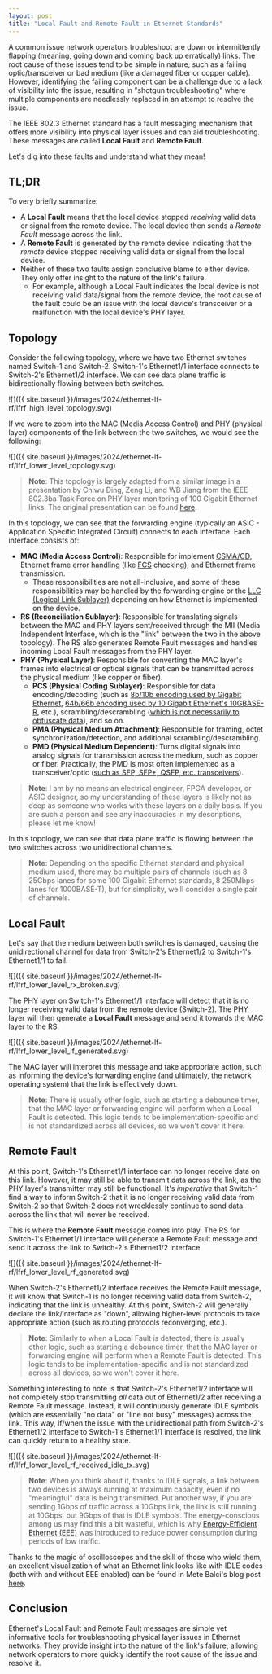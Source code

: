 ```yaml
---
layout: post
title: "Local Fault and Remote Fault in Ethernet Standards"
---
```


A common issue network operators troubleshoot are down or intermittently flapping (meaning, going down and coming back up erratically) links. The root cause of these issues tend to be simple in nature, such as a failing optic/transceiver or bad medium (like a damaged fiber or copper cable). However, identifying the failing component can be a challenge due to a lack of visibility into the issue, resulting in "shotgun troubleshooting" where multiple components are needlessly replaced in an attempt to resolve the issue.

The IEEE 802.3 Ethernet standard has a fault messaging mechanism that offers more visibility into physical layer issues and can aid troubleshooting. These messages are called **Local Fault** and **Remote Fault**.

Let's dig into these faults and understand what they mean!

## TL;DR

To very briefly summarize:

* A **Local Fault** means that the local device stopped *receiving* valid data or signal from the remote device. The local device then sends a *Remote Fault* message across the link.
* A **Remote Fault** is generated by the remote device indicating that the *remote* device stopped receiving valid data or signal from the local device.
* Neither of these two faults assign conclusive blame to either device. They only offer insight to the nature of the link's failure.
    * For example, although a Local Fault indicates the local device is not receiving valid data/signal from the remote device, the root cause of the fault could be an issue with the local device's transceiver or a malfunction with the local device's PHY layer.

## Topology

Consider the following topology, where we have two Ethernet switches named Switch-1 and Switch-2. Switch-1's Ethernet1/1 interface connects to Switch-2's Ethernet1/2 interface. We can see data plane traffic is bidirectionally flowing between both switches.

![]({{ site.baseurl }}/images/2024/ethernet-lf-rf/lfrf_high_level_topology.svg)

If we were to zoom into the MAC (Media Access Control) and PHY (physical layer) components of the link between the two switches, we would see the following:

![]({{ site.baseurl }}/images/2024/ethernet-lf-rf/lfrf_lower_level_topology.svg)

> **Note**: This topology is largely adapted from a similar image in a presentation by Chiwu Ding, Zeng Li, and WB Jiang from the IEEE 802.3ba Task Force on PHY layer monitoring of 100 Gigabit Ethernet links. The original presentation can be found [here](https://www.ieee802.org/3/ba/public/mar08/jiang_01_0308.pdf).

In this topology, we can see that the forwarding engine (typically an ASIC - Application Specific Integrated Circuit) connects to each interface. Each interface consists of:

* **MAC (Media Access Control)**: Responsible for implement [CSMA/CD](https://en.wikipedia.org/wiki/Carrier-sense_multiple_access_with_collision_detection), Ethernet frame error handling (like [FCS](https://en.wikipedia.org/wiki/Frame_check_sequence) checking), and Ethernet frame transmission.
    * These responsibilities are not all-inclusive, and some of these responsibilities may be handled by the forwarding engine or the [LLC (Logical Link Sublayer)](https://en.wikipedia.org/wiki/Logical_link_control) depending on how Ethernet is implemented on the device.
* **RS (Reconciliation Sublayer)**: Responsible for translating signals between the MAC and PHY layers sent/received through the MII (Media Independent Interface, which is the "link" between the two in the above topology). The RS also generates Remote Fault messages and handles incoming Local Fault messages from the PHY layer.
* **PHY (Physical Layer)**: Responsible for converting the MAC layer's frames into electrical or optical signals that can be transmitted across the physical medium (like copper or fiber).
    * **PCS (Physical Coding Sublayer)**: Responsible for data encoding/decoding (such as [8b/10b encoding used by Gigabit Ethernet](https://en.wikipedia.org/wiki/8b/10b_encoding), [64b/66b encoding used by 10 Gigabit Ethernet's 10GBASE-R](https://en.wikipedia.org/wiki/64b/66b_encoding), etc.), scrambling/descrambling ([which is not necessarily to obfuscate data](https://www.iol.unh.edu/sites/default/files/knowledgebase/ge/pcs.pdf)), and so on.
    * **PMA (Physical Medium Attachment)**: Responsible for framing, octet synchronization/detection, and additional scrambling/descrambling.
    * **PMD (Physical Medium Dependent)**: Turns digital signals into analog signals for transmission across the medium, such as copper or fiber. Practically, the PMD is most often implemented as a transceiver/optic ([such as SFP, SFP+, QSFP, etc. transceivers](https://en.wikipedia.org/wiki/Small_Form-factor_Pluggable)).

> **Note**: I am by no means an electrical engineer, FPGA developer, or ASIC designer, so my understanding of these layers is likely not as deep as someone who works with these layers on a daily basis. If you are such a person and see any inaccuracies in my descriptions, please let me know!

In this topology, we can see that data plane traffic is flowing between the two switches across two unidirectional channels.

> **Note**: Depending on the specific Ethernet standard and physical medium used, there may be multiple pairs of channels (such as 8 25Gbps lanes for some 100 Gigabit Ethernet standards, 8 250Mbps lanes for 1000BASE-T), but for simplicity, we'll consider a single pair of channels.

## Local Fault

Let's say that the medium between both switches is damaged, causing the unidirectional channel for data from Switch-2's Ethernet1/2 to Switch-1's Ethernet1/1 to fail.

![]({{ site.baseurl }}/images/2024/ethernet-lf-rf/lfrf_lower_level_rx_broken.svg)

The PHY layer on Switch-1's Ethernet1/1 interface will detect that it is no longer receiving valid data from the remote device (Switch-2). The PHY layer will then generate a **Local Fault** message and send it towards the MAC layer to the RS.

![]({{ site.baseurl }}/images/2024/ethernet-lf-rf/lfrf_lower_level_lf_generated.svg)

The MAC layer will interpret this message and take appropriate action, such as informing the device's forwarding engine (and ultimately, the network operating system) that the link is effectively down.

> **Note**: There is usually other logic, such as starting a debounce timer, that the MAC layer or forwarding engine will perform when a Local Fault is detected. This logic tends to be implementation-specific and is not standardized across all devices, so we won't cover it here.

## Remote Fault

At this point, Switch-1's Ethernet1/1 interface can no longer receive data on this link. However, it may still be able to transmit data across the link, as the PHY layer's transmitter may still be functional. It's *imperative* that Switch-1 find a way to inform Switch-2 that it is no longer receiving valid data from Switch-2 so that Switch-2 does not wrecklessly continue to send data across the link that will never be received.

This is where the **Remote Fault** message comes into play. The RS for Switch-1's Ethernet1/1 interface will generate a Remote Fault message and send it across the link to Switch-2's Ethernet1/2 interface.

![]({{ site.baseurl }}/images/2024/ethernet-lf-rf/lfrf_lower_level_rf_generated.svg)

When Switch-2's Ethernet1/2 interface receives the Remote Fault message, it will know that Switch-1 is no longer receiving valid data from Switch-2, indicating that the link is unhealthy. At this point, Switch-2 will generally declare the link/interface as "down", allowing higher-level protocols to take appropriate action (such as routing protocols reconverging, etc.).

> **Note**: Similarly to when a Local Fault is detected, there is usually other logic, such as starting a debounce timer, that the MAC layer or forwarding engine will perform when a Remote Fault is detected. This logic tends to be implementation-specific and is not standardized across all devices, so we won't cover it here.

Something interesting to note is that Switch-2's Ethernet1/2 interface will not completely stop transmitting *all* data out of Ethernet1/2 after receiving a Remote Fault message. Instead, it will continuously generate IDLE symbols (which are essentially "no data" or "line not busy" messages) across the link. This way, if/when the issue with the unidirectional path from Switch-2's Ethernet1/2 interface to Switch-1's Ethernet1/1 interface is resolved, the link can quickly return to a healthy state.

![]({{ site.baseurl }}/images/2024/ethernet-lf-rf/lfrf_lower_level_rf_received_idle_tx.svg)

> **Note**: When you think about it, thanks to IDLE signals, a link between two devices is always running at maximum capacity, even if no "meaningful" data is being transmitted. Put another way, if you are sending 1Gbps of traffic across a 10Gbps link, the link is still running at 10Gbps, but 9Gbps of that is IDLE symbols. The energy-conscious among us may find this a bit wasteful, which is why [Energy-Efficient Ethernet (EEE)](https://en.wikipedia.org/wiki/Energy-Efficient_Ethernet) was introduced to reduce power consumption during periods of low traffic.

Thanks to the magic of oscilloscopes and the skill of those who wield them, an excellent visualization of what an Ethernet link looks like with IDLE codes (both with and without EEE enabled) can be found in Mete Balci's blog post [here](https://metebalci.com/blog/studying-ethernet-layer-1/).

## Conclusion

Ethernet's Local Fault and Remote Fault messages are simple yet informative tools for troubleshooting physical layer issues in Ethernet networks. They provide insight into the nature of the link's failure, allowing network operators to more quickly identify the root cause of the issue and resolve it.
